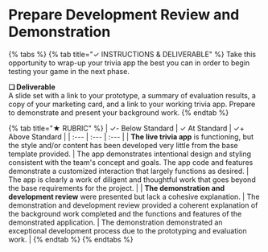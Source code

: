 # Prepare Development Review and Demonstration



{% tabs %}
{% tab title="✓  INSTRUCTIONS & DELIVERABLE" %}
Take this opportunity to wrap-up your trivia app the best you can in order to begin testing your game in the next phase.

**❏ Deliverable**  
A slide set with a link to your prototype, a summary of evaluation results, a copy of your marketing card, and a link to your working trivia app. Prepare to demonstrate and present your background work.
{% endtab %}

{% tab title="★  RUBRIC" %}
| ✓- Below Standard | ✓ At Standard | ✓+ Above Standard |
| :--- | :--- | :--- |
| **The live trivia app** is functioning, but the style and/or content has been developed very little from the base template provided. | The app demonstrates intentional design and styling consistent with the team's concept and goals. The app code and features demonstrate a customized interaction that largely functions as desired. | The app is clearly a work of diligent and thoughtful work that goes beyond the base requirements for the project. |
| **The demonstration and development review** were presented but lack a cohesive explanation. | The demonstration and development review provided a coherent explanation of the background work completed and the functions and features of the demonstrated application. | The demonstration demonstrated an exceptional development process due to the prototyping and evaluation work. |
{% endtab %}
{% endtabs %}

